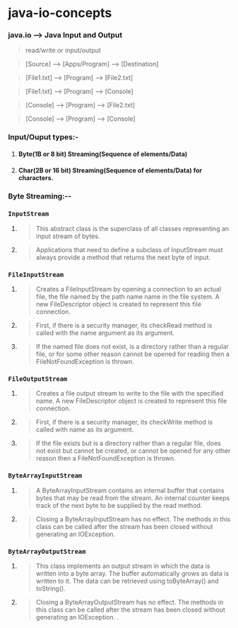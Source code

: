 # java-io-concepts

### java.io --> Java Input and Output

> read/write or input/output


> [Source] 	-->	[Apps/Program] 	--> [Destination]

> [File1.txt] --> 	[Program] 		--> [File2.txt]


> [File1.txt] --> 	[Program] 		--> [Console]


> [Console] 	--> 	[Program] 		--> [File2.txt]


> [Console] 	--> 	[Program] 		--> [Console]


### Input/Ouput types:-
1. #### Byte(1B or 8 bit) Streaming(Sequence of elements/Data)
2. #### Char(2B or 16 bit) Streaming(Sequence of elements/Data) for characters.

### Byte Streaming:--
### ```InputStream```
1. > This abstract class is the superclass of all classes representing an input stream of bytes.
2. > Applications that need to define a subclass of InputStream must always provide a method that returns the next byte of input.

### ```FileInputStream```
1. > Creates a FileInputStream by opening a connection to an actual file, the file named by the path name name in the file system. A new FileDescriptor object is created to represent this file connection.
2. > First, if there is a security manager, its checkRead method is called with the name argument as its argument.
3. > If the named file does not exist, is a directory rather than a regular file, or for some other reason cannot be opened for reading then a FileNotFoundException is thrown.

### ```FileOutputStream```
1. > Creates a file output stream to write to the file with the specified name. A new FileDescriptor object is created to represent this file connection.
2. > First, if there is a security manager, its checkWrite method is called with name as its argument.
3. > If the file exists but is a directory rather than a regular file, does not exist but cannot be created, or cannot be opened for any other reason then a FileNotFoundException is thrown.

### ```ByteArrayInputStream```
1. > A ByteArrayInputStream contains an internal buffer that contains bytes that may be read from the stream. An internal counter keeps track of the next byte to be supplied by the read method.
2. > Closing a ByteArrayInputStream has no effect. The methods in this class can be called after the stream has been closed without generating an IOException.

### ```ByteArrayOutputStream```
1. > This class implements an output stream in which the data is written into a byte array. The buffer automatically grows as data is written to it. The data can be retrieved using toByteArray() and toString().
2. > Closing a ByteArrayOutputStream has no effect. The methods in this class can be called after the stream has been closed without generating an IOException.
.